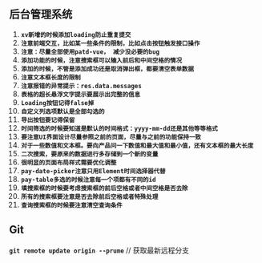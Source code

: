 ## 后台管理系统
1. **`xv新增的时候添加loading防止重复提交`** 
2. **`注意前端交互，比如某一些条件的限制，比如点击按钮触发接口操作`** 
3. **`注意：尽量全部使用patd-vue， 减少没必要的bug`** 
4. **`添加功能的时候，注意搜索框可以输入前后和中间空格的情况`** 
5. **`添加的时候，不管是添加成功还是取消弹出框，都要清空表单数据`** 
6. **`注意文本框长度的限制`** 
7. **`注意报错的异常提示：res.data.messages`** 
8. **`表格的超长悬浮文字提示要展示出完整的信息`** 
9. **`Loading按钮记得false掉`** 
10. **`自定义列选项默认是全部勾选的`** 
11. **`导出按钮要记得保留`** 
12. **`时间筛选的时候要知道是默认的时间格式：yyyy-mm-dd还是其他等等格式`** 
13. **`要注意UI界面设计尽量参照之前的页面，尽量与之前的功能保持一致`** 
14. **`对于一些数值和文本框。要向产品问一下数值和最大值和最小值，还有文本框的最大长度`** 
15. **`二次搜索，要原来的数据进行多存储到一个新的变量`** 
16. **`很明显的页面布局样式需要优化调整`** 
17. **`pay-date-picker注意只用Element时间选择器代替`** 
18. **`pay-table多选的时候注意每一个项都有不同的id`** 
19. **`填搜索框的时候要考虑搜索框的前后空格或者中间空格是否去除`** 
20. **`所有的搜索框要注意是否去除前后空格或者特殊处理`** 
21. **`查询搜索框的时候要注意清空查询条件`** 


## Git

**`git remote update origin --prume`** // 获取最新远程分支

